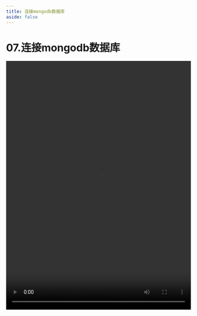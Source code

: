 ```yaml
---
title: 连接mongodb数据库
aside: false
---
```


# 07.连接mongodb数据库

<video autoplay src="http://qn.chinavanes.com/nodejs/module-12/07.连接mongodb数据库.mp4" controls controlsList="nodownload" width="100%" height="680"/>

